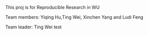 This proj is for Reproducible Research in WU

Team members:
Yiqing Hu,Ting Wei, Xinchen Yang and Ludi Feng

Team leader: Ting Wei
test
